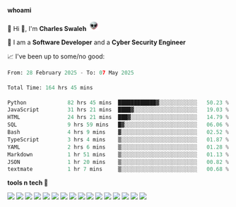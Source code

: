 **whoami**

🤪 Hi 👋, I'm **Charles Swaleh** <img src="alien.gif" height="25px">

🤖 I am a **Software Developer** and a **Cyber Security Engineer**

📈 I've been up to some/no good:

<!--START_SECTION:waka-->

```python
From: 28 February 2025 - To: 07 May 2025

Total Time: 164 hrs 45 mins

Python             82 hrs 45 mins  ████████████▓░░░░░░░░░░░░   50.23 %
JavaScript         31 hrs 21 mins  ████▓░░░░░░░░░░░░░░░░░░░░   19.03 %
HTML               24 hrs 21 mins  ███▓░░░░░░░░░░░░░░░░░░░░░   14.79 %
SQL                9 hrs 59 mins   █▓░░░░░░░░░░░░░░░░░░░░░░░   06.06 %
Bash               4 hrs 9 mins    ▓░░░░░░░░░░░░░░░░░░░░░░░░   02.52 %
TypeScript         3 hrs 4 mins    ▒░░░░░░░░░░░░░░░░░░░░░░░░   01.87 %
YAML               2 hrs 6 mins    ▒░░░░░░░░░░░░░░░░░░░░░░░░   01.28 %
Markdown           1 hr 51 mins    ▒░░░░░░░░░░░░░░░░░░░░░░░░   01.13 %
JSON               1 hr 20 mins    ▒░░░░░░░░░░░░░░░░░░░░░░░░   00.82 %
textmate           1 hr 7 mins     ▒░░░░░░░░░░░░░░░░░░░░░░░░   00.68 %
```

<!--END_SECTION:waka-->


**tools n tech 🔭**

![](https://img.shields.io/badge/OS-Linux-informational?style=flat&logo=linux&logoColor=white&color=800020)
![](https://img.shields.io/badge/Code-JavaScript-informational?style=flat&logo=javascript&logoColor=white&color=800020)
![](https://img.shields.io/badge/Code-Python-informational?style=flat&logo=python&logoColor=white&color=800020)
![](https://img.shields.io/badge/Code-C-informational?style=flat&logo=c&logoColor=white&color=800020)
![](https://img.shields.io/badge/Code-Ruby-informational?style=flat&logo=ruby&logoColor=white&color=800020)
![](https://img.shields.io/badge/Code-Go-informational?style=flat&logo=go&logoColor=white&color=800020)
![](https://img.shields.io/badge/Framework-React-informational?style=flat&logo=react&logoColor=white&color=800020)
![](https://img.shields.io/badge/Framework-Django-informational?style=flat&logo=django&logoColor=white&color=800020)
![](https://img.shields.io/badge/Framework-Flask-informational?style=flat&logo=flask&logoColor=white&color=800020)
![](https://img.shields.io/badge/Framework-Rails-informational?style=flat&logo=Ruby&logoColor=white&color=800020)
![](https://img.shields.io/badge/Shell-Bash-informational?style=flat&logo=gnu-bash&logoColor=white&color=800020)
![](https://img.shields.io/badge/DB-PostgreSQL-informational?style=flat&logo=postgresql&logoColor=white&color=800020)
![](https://img.shields.io/badge/DB-MySQL-informational?style=flat&logo=mysql&logoColor=white&color=800020)
![](https://img.shields.io/badge/CI/CD-Docker-informational?style=flat&logo=docker&logoColor=white&color=800020)
![](https://img.shields.io/badge/CI/CD-Kubernetes-informational?style=flat&logo=kubernetes&logoColor=white&color=800020)
![](https://img.shields.io/badge/CI/CD-Jenkins-informational?style=flat&logo=jenkins&logoColor=white&color=800020)

<!-- **stats 🔭**

[![Charles's GitHub stats](https://github-readme-stats.vercel.app/api?username=mashm3ll0w&count_private=true&show_icons=true&theme=maroongold&include_all_commits=true)](https://github.com/anuraghazra/github-readme-stats)             [![Top Langs](https://github-readme-stats.vercel.app/api/top-langs/?username=mashm3ll0w&layout=compact&theme=maroongold&langs_count=6)](https://github.com/anuraghazra/github-readme-stats) -->
